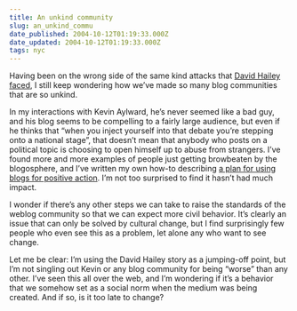```yaml
---
title: An unkind community
slug: an_unkind_commu
date_published: 2004-10-12T01:19:33.000Z
date_updated: 2004-10-12T01:19:33.000Z
tags: nyc
---
```


Having been on the wrong side of the same kind attacks that [David Hailey faced](http://www.wired.com/news/print/0,1294,65250,00.html), I still keep wondering how we’ve made so many blog communities that are so unkind.

In my interactions with Kevin Aylward, he’s never seemed like a bad guy, and his blog seems to be compelling to a fairly large audience, but even if he thinks that “when you inject yourself into that debate you’re stepping onto a national stage”, that doesn’t mean that anybody who posts on a political topic is choosing to open himself up to abuse from strangers. I’ve found more and more examples of people just getting browbeaten by the blogosphere, and I’ve written my own how-to describing [a plan for using blogs for positive action](http://www.dashes.com/anil/2004/06/27/learning_from_e). I’m not too surprised to find it hasn’t had much impact.

I wonder if there’s any other steps we can take to raise the standards of the weblog community so that we can expect more civil behavior. It’s clearly an issue that can only be solved by cultural change, but I find surprisingly few people who even see this as a problem, let alone any who want to see change.

Let me be clear: I’m using the David Hailey story as a jumping-off point, but I’m not singling out Kevin or any blog community for being “worse” than any other. I’ve seen this all over the web, and I’m wondering if it’s a behavior that we somehow set as a social norm when the medium was being created. And if so, is it too late to change?
